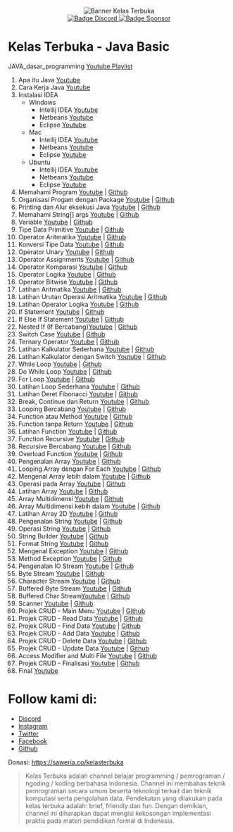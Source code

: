 <p align="center">
    <!-- badge koding assembly-->
    <img alt="Banner Kelas Terbuka" src="https://scontent.fcgk30-1.fna.fbcdn.net/v/t39.30808-6/305486824_503874338409832_3511024540548735560_n.png?stp=dst-png_p180x540&_nc_cat=103&ccb=1-7&_nc_sid=e3f864&_nc_eui2=AeG_sYHvhUlbaLzuCNT1LVbHuyoteMfhcUW7Ki14x-FxRYuuNoJQM99wap4w2l316S6nHzyS5t13GMDj7Wt1yAVV&_nc_ohc=znA1t4fsIkEAX_jbW73&tn=RLfXKIkQkFvD4ql_&_nc_ht=scontent.fcgk30-1.fna&oh=00_AfBhQZFmbtNntUYvARVb--K-YKudwthc4lec5mS2dZYCkQ&oe=63AA101D"><br>
<!--     <img alt="banner koding" src="src/cover.png"> -->
    <!-- badge discord-->
    <a href="https://discord.gg/yRxz2pJgbq"><img alt="Badge Discord" src="https://img.shields.io/discord/722002048643497994?color=blue&label=discord&logo=discord&logoColor=white&style=for-the-badge">
    <!-- baddge sponsor-->
    <a href="https://saweria.co/kelasterbuka"><img alt="Badge Sponsor" src="https://img.shields.io/badge/sponsor-30363D?style=for-the-badge&logo=GitHub-Sponsors&logoColor=#white"></a>
</p>

# Kelas Terbuka - Java Basic
JAVA_dasar_programming [Youtube Playlist](https://www.youtube.com/playlist?list=PLZS-MHyEIRo51w0Hmqi0C8h2KWNzDfo6F)

1. Apa itu Java [Youtube](https://www.youtube.com/watch?v=uHyfQV0kbgo&list=PLZS-MHyEIRo51w0Hmqi0C8h2KWNzDfo6F&index=1)
2. Cara Kerja Java [Youtube](https://www.youtube.com/watch?v=OrgFwUl2tzQ&list=PLZS-MHyEIRo51w0Hmqi0C8h2KWNzDfo6F&index=2)
3. Instalasi IDEA 
    - Windows
        - Intellij IDEA [Youtube](https://www.youtube.com/watch?v=-09UiNKwpok&list=PLZS-MHyEIRo51w0Hmqi0C8h2KWNzDfo6F&index=3) 
        -  Netbeans [Youtube](https://www.youtube.com/watch?v=B1cDwfxs1VM&list=PLZS-MHyEIRo51w0Hmqi0C8h2KWNzDfo6F&index=4)
        - Eclipse [Youtube](https://www.youtube.com/watch?v=B1cDwfxs1VM&list=PLZS-MHyEIRo51w0Hmqi0C8h2KWNzDfo6F&index=4)
    - Mac
        - Intellij IDEA [Youtube](https://www.youtube.com/watch?v=_c-aqERsQTY&list=PLZS-MHyEIRo51w0Hmqi0C8h2KWNzDfo6F&index=6) 
        -  Netbeans [Youtube](https://www.youtube.com/watch?v=Eww6g1RpIi0&list=PLZS-MHyEIRo51w0Hmqi0C8h2KWNzDfo6F&index=7)
        - Eclipse [Youtube](https://www.youtube.com/watch?v=eY5pTLeYUWU&list=PLZS-MHyEIRo51w0Hmqi0C8h2KWNzDfo6F&index=8)
    - Ubuntu
        - Intellij IDEA [Youtube](https://www.youtube.com/watch?v=ue4ydjw6Xsc&list=PLZS-MHyEIRo51w0Hmqi0C8h2KWNzDfo6F&index=9) 
        -  Netbeans [Youtube](https://www.youtube.com/watch?v=JllVTI5Pgm0&list=PLZS-MHyEIRo51w0Hmqi0C8h2KWNzDfo6F&index=10)
        - Eclipse [Youtube](https://www.youtube.com/watch?v=JBLJb81opEw&list=PLZS-MHyEIRo51w0Hmqi0C8h2KWNzDfo6F&index=11)
4. Memahami Program [Youtube](https://www.youtube.com/watch?v=s7x4oB_7wrk&list=PLZS-MHyEIRo51w0Hmqi0C8h2KWNzDfo6F&index=12) | [Github](/04-Memahami%20program/)
5. Organisasi Progam dengan Package [Youtube](https://www.youtube.com/watch?v=VqCQmEdF7E8&list=PLZS-MHyEIRo51w0Hmqi0C8h2KWNzDfo6F&index=13) | [Github](/05-Organisasi%20Program%20dengan%20Package/)
6. Printing dan Alur eksekusi Java [Youtube](https://www.youtube.com/watch?v=sNgYNAQI8mw&list=PLZS-MHyEIRo51w0Hmqi0C8h2KWNzDfo6F&index=14) | [Github](/06-Printing%20dan%20alur%20eksekusi%20java/)
7. Memahami String[] args [Youtube](https://www.youtube.com/watch?v=xF5xujaKLPE&list=PLZS-MHyEIRo51w0Hmqi0C8h2KWNzDfo6F&index=15) | [Github](/06-Printing%20dan%20alur%20eksekusi%20java/)
8. Variable  [Youtube](https://www.youtube.com/watch?v=ddK6hExKhmM&list=PLZS-MHyEIRo51w0Hmqi0C8h2KWNzDfo6F&index=16) | [Github](/08-Variable/)
9. Tipe Data Primitive [Youtube](https://www.youtube.com/watch?v=IRis_1jMi1w&list=PLZS-MHyEIRo51w0Hmqi0C8h2KWNzDfo6F&index=17) | [Github](/09-Tipe%20Data%20Primitive/)
10. Operator Aritmatika [Youtube](https://www.youtube.com/watch?v=FlbBdWUC0YU&list=PLZS-MHyEIRo51w0Hmqi0C8h2KWNzDfo6F&index=18) | [Github](/10-Operator%20Aritmatika/)
11. Konversi Tipe Data [Youtube](https://www.youtube.com/watch?v=-dxnFRmWFKk&list=PLZS-MHyEIRo51w0Hmqi0C8h2KWNzDfo6F&index=19) | [Github](/11-Konversi%20tipe%20data/)
12. Operator Unary [Youtube](https://www.youtube.com/watch?v=3BpGUsTyu0Y&list=PLZS-MHyEIRo51w0Hmqi0C8h2KWNzDfo6F&index=20) | [Github](/12-Operator%20Unary/)
13. Operator Assignments [Youtube](https://www.youtube.com/watch?v=m7_Lves967A&list=PLZS-MHyEIRo51w0Hmqi0C8h2KWNzDfo6F&index=21) | [Github](/13-Operator%20Assignments/)
14. Operator Komparasi [Youtube](https://www.youtube.com/watch?v=KiQDo3yZDnI&list=PLZS-MHyEIRo51w0Hmqi0C8h2KWNzDfo6F&index=22) | [Github](/14-Operator%20Komparasi/)
15. Operator Logika [Youtube](https://www.youtube.com/watch?v=wOnpqaWVM3E&list=PLZS-MHyEIRo51w0Hmqi0C8h2KWNzDfo6F&index=23) | [Github](/15-Operator%20Logika/)
16. Operator Bitwise [Youtube](https://www.youtube.com/watch?v=Hgn6Tu1HTtI&list=PLZS-MHyEIRo51w0Hmqi0C8h2KWNzDfo6F&index=24) | [Github](/16-Operator%20Bitwise/)
17. Latihan Aritmatika [Youtube](https://www.youtube.com/watch?v=MinJPloJCzo&list=PLZS-MHyEIRo51w0Hmqi0C8h2KWNzDfo6F&index=25) | [Github](/17-Latihan%20Aritmatika/)
18. Latihan Urutan Operasi Aritmatika [Youtube](https://www.youtube.com/watch?v=0RmblJl5Ifo&list=PLZS-MHyEIRo51w0Hmqi0C8h2KWNzDfo6F&index=26) | [Github](/18-Latihan%20urutan%20operasi%20aritmatika/)
19. Latihan Operator Logika [Youtube](https://www.youtube.com/watch?v=ubVGfEdnjQw&list=PLZS-MHyEIRo51w0Hmqi0C8h2KWNzDfo6F&index=27) | [Github](/19-Latihan%20Operator%20Logika/)
20. If Statement [Youtube](https://www.youtube.com/watch?v=492A2poEoow&list=PLZS-MHyEIRo51w0Hmqi0C8h2KWNzDfo6F&index=28) | [Github](/20-If%20Statement/)
21. If Else If Statement [Youtube](https://www.youtube.com/watch?v=yGrD2uZnvQo&list=PLZS-MHyEIRo51w0Hmqi0C8h2KWNzDfo6F&index=29) | [Github](/21-If%20else%20if%20statement/)
22. Nested If (If Bercabang)[Youtube](https://www.youtube.com/watch?v=yrGPuZB1SsA&list=PLZS-MHyEIRo51w0Hmqi0C8h2KWNzDfo6F&index=30) | [Github](/22-If%20bersarang%20(nested%20if)/)
23. Switch Case [Youtube](https://www.youtube.com/watch?v=_OwCDThM3EI&list=PLZS-MHyEIRo51w0Hmqi0C8h2KWNzDfo6F&index=31) | [Github](/23-Switch%20Case/)
24. Ternary Operator [Youtube](https://www.youtube.com/watch?v=swDXko04U1E&list=PLZS-MHyEIRo51w0Hmqi0C8h2KWNzDfo6F&index=32) | [Github](/24-Ternary%20operator/)
25. Latihan Kalkulator Sederhana [Youtube](https://www.youtube.com/watch?v=kisN2fiu_0s&list=PLZS-MHyEIRo51w0Hmqi0C8h2KWNzDfo6F&index=33) | [Github](/25-Latihan%20Kalkulator%20Sederhana/)
26. Latihan Kalkulator dengan Switch [Youtube](https://www.youtube.com/watch?v=f3-AXEwX4Ck&list=PLZS-MHyEIRo51w0Hmqi0C8h2KWNzDfo6F&index=34) | [Github](/26-Latihan%20kalkulator%20dengan%20switch%20case/)
27. While Loop [Youtube](https://www.youtube.com/watch?v=KcsFEZerRDk&list=PLZS-MHyEIRo51w0Hmqi0C8h2KWNzDfo6F&index=35) | [Github](/27-While%20Loop/)
28. Do While Loop [Youtube](https://www.youtube.com/watch?v=E9khhPRn8aQ&list=PLZS-MHyEIRo51w0Hmqi0C8h2KWNzDfo6F&index=36) | [Github](/28-Do%20While%20Loop/)
29. For Loop [Youtube](https://www.youtube.com/watch?v=OAiZZqiSzxo&list=PLZS-MHyEIRo51w0Hmqi0C8h2KWNzDfo6F&index=37) | [Github](/29-For%20Loop/)
30. Latihan Loop Sederhana [Youtube](https://www.youtube.com/watch?v=l4ovzw8TRIU&list=PLZS-MHyEIRo51w0Hmqi0C8h2KWNzDfo6F&index=38) | [Github](/30-Latihan%20Loop%20Sederhana/)
31. Latihan Deret Fibonacci [Youtube](https://www.youtube.com/watch?v=fJnFt9UbdE0&list=PLZS-MHyEIRo51w0Hmqi0C8h2KWNzDfo6F&index=39) | [Github](/31-Latihan%20Deret%20Fibonacci/)
32. Break, Continue dan Return [Youtube](https://www.youtube.com/watch?v=m_PRvbmbtFc&list=PLZS-MHyEIRo51w0Hmqi0C8h2KWNzDfo6F&index=40) | [Github](/32-Break%2C%20Continue%2C%20dan%20return/)
33. Looping Bercabang [Youtube](https://www.youtube.com/watch?v=5BTDCPuC8EI&list=PLZS-MHyEIRo51w0Hmqi0C8h2KWNzDfo6F&index=41) | [Github](/33-Looping%20Bersarang/)
34. Function atau Method [Youtube](https://www.youtube.com/watch?v=gHEXYYS-KAo&list=PLZS-MHyEIRo51w0Hmqi0C8h2KWNzDfo6F&index=42) | [Github](/34-fungsi%20atau%20method%20(pengenalan)/)
35. Function tanpa Return [Youtube](https://www.youtube.com/watch?v=e115F5I6eBk&list=PLZS-MHyEIRo51w0Hmqi0C8h2KWNzDfo6F&index=43) | [Github](/35-fungsi%20void%20tanpa%20return/)
36. Latihan Function [Youtube](https://www.youtube.com/watch?v=8NKsLqqtzvQ&list=PLZS-MHyEIRo51w0Hmqi0C8h2KWNzDfo6F&index=44) | [Github](/36-latihan%20fungsi/)
37. Function Recursive [Youtube](https://www.youtube.com/watch?v=wdrSmK18nj4&list=PLZS-MHyEIRo51w0Hmqi0C8h2KWNzDfo6F&index=45) | [Github](/37-Fungsi%20recursive/)
38. Recursive Bercabang [Youtube](https://www.youtube.com/watch?v=TsUMDFJEx7I&list=PLZS-MHyEIRo51w0Hmqi0C8h2KWNzDfo6F&index=46) | [Github](/38-recursive%20bercabang/)
39. Overload Function [Youtube](https://www.youtube.com/watch?v=e63lu5nL9Ak&list=PLZS-MHyEIRo51w0Hmqi0C8h2KWNzDfo6F&index=47) | [Github](/39-overload%20fungsi/)
40. Pengenalan Array [Youtube](https://www.youtube.com/watch?v=S7s7yIPUn_s&list=PLZS-MHyEIRo51w0Hmqi0C8h2KWNzDfo6F&index=48) | [Github](/40-Pengenalan%20Array/) 
41. Looping Array dengan For Each [Youtube](https://www.youtube.com/watch?v=aZ_Mjfy_eeE&list=PLZS-MHyEIRo51w0Hmqi0C8h2KWNzDfo6F&index=49) | [Github](/41-Looping%20Array%20dengan%20For%20Each/)
42. Mengenal Array lebih dalam [Youtube](https://www.youtube.com/watch?v=Oa4FvgsCByw&list=PLZS-MHyEIRo51w0Hmqi0C8h2KWNzDfo6F&index=50) | [Github](/42-Mengenal%20Array%20lebih%20dalam/)
43. Operasi pada Array [Youtube](https://www.youtube.com/watch?v=JoMCHfbiAvA&list=PLZS-MHyEIRo51w0Hmqi0C8h2KWNzDfo6F&index=51) | [Github](/43-Operasi%20pada%20Array/)
44. Latihan Array [Youtube](https://www.youtube.com/watch?v=xkVh0V5ng-g&list=PLZS-MHyEIRo51w0Hmqi0C8h2KWNzDfo6F&index=52) | [Github](/44-Latihan%20Array/)
45. Array Multidimensi [Youtube](https://www.youtube.com/watch?v=RN-ZVxdSWSM&list=PLZS-MHyEIRo51w0Hmqi0C8h2KWNzDfo6F&index=53) | [Github](/45-Array%20multidimensi/)
46. Array Multidimensi kebih dalam [Youtube](https://www.youtube.com/watch?v=oyBykjrNO_U&list=PLZS-MHyEIRo51w0Hmqi0C8h2KWNzDfo6F&index=54) | [Github](/46-Array%20multidimensi%20lebih%20dalam/)
47. Latihan Array 2D [Youtube](https://www.youtube.com/watch?v=4QidPblYfLA&list=PLZS-MHyEIRo51w0Hmqi0C8h2KWNzDfo6F&index=55) | [Github](/47-Latihan%20array%202D%20(Operasi%20Matrix)/)
48. Pengenalan String [Youtube](https://www.youtube.com/watch?v=BAtdw48XTMc&list=PLZS-MHyEIRo51w0Hmqi0C8h2KWNzDfo6F&index=56) | [Github](/48-Pengenalan%20String/)
49. Operasi String [Youtube](https://www.youtube.com/watch?v=85LZQWmEzPk&list=PLZS-MHyEIRo51w0Hmqi0C8h2KWNzDfo6F&index=57) | [Github](/49-Operasi%20String/) 
50. String Builder [Youtube](https://www.youtube.com/watch?v=t5PZmm29Pno&list=PLZS-MHyEIRo51w0Hmqi0C8h2KWNzDfo6F&index=58) | [Github](/50-String%20Builder/) 
51. Format String [Youtube](https://www.youtube.com/watch?v=URisehAZB7k&list=PLZS-MHyEIRo51w0Hmqi0C8h2KWNzDfo6F&index=59) | [Github](/51-Format%20String/)
52. Mengenal Exception [Youtube](https://www.youtube.com/watch?v=u0EnKP6SdNM&list=PLZS-MHyEIRo51w0Hmqi0C8h2KWNzDfo6F&index=60) | [Github](/52-Mengenal%20Exception/)
53. Method Exception [Youtube](https://www.youtube.com/watch?v=MACrl1oNLhc&list=PLZS-MHyEIRo51w0Hmqi0C8h2KWNzDfo6F&index=61) | [Github](/53-Method%20Exception/)
54. Pengenalan IO Stream [Youtube](https://www.youtube.com/watch?v=YKnhpdWxp54&list=PLZS-MHyEIRo51w0Hmqi0C8h2KWNzDfo6F&index=62) | [Github](/54-Pengenalan%20IO%20Stream/)
55. Byte Stream [Youtube](https://www.youtube.com/watch?v=0suOOClnvaE&list=PLZS-MHyEIRo51w0Hmqi0C8h2KWNzDfo6F&index=63) | [Github](/55-Byte%20Stream/)
56. Character Stream [Youtube](https://www.youtube.com/watch?v=Zh3h_O8F2rw&list=PLZS-MHyEIRo51w0Hmqi0C8h2KWNzDfo6F&index=64) | [Github](/56-Character%20Stream/)
57. Buffered Byte Stream [Youtube](https://www.youtube.com/watch?v=at3v8GLlwXA&list=PLZS-MHyEIRo51w0Hmqi0C8h2KWNzDfo6F&index=65) | [Github](/57-Buffered%20Byte%20Stream/)
58. Buffered Char Stream[Youtube](https://www.youtube.com/watch?v=KQwIcmm8XzY&list=PLZS-MHyEIRo51w0Hmqi0C8h2KWNzDfo6F&index=66) | [Github](/58-Buffered%20Char%20Stream/)
59. Scanner [Youtube](https://www.youtube.com/watch?v=1NhUY7j7px8&list=PLZS-MHyEIRo51w0Hmqi0C8h2KWNzDfo6F&index=67) | [Github](/59-Scanner/)
60. Projek CRUD - Main Menu [Youtube](https://www.youtube.com/watch?v=XIhlH-t5HL0&list=PLZS-MHyEIRo51w0Hmqi0C8h2KWNzDfo6F&index=68) | [Github](/60-Project%20CRUD%20-%20Main%20Menu/) 
61. Projek CRUD - Read Data [Youtube](https://www.youtube.com/watch?v=gfTOt5dzA0s&list=PLZS-MHyEIRo51w0Hmqi0C8h2KWNzDfo6F&index=69) | [Github](/61-Project%20CRUD%20-%20Read%20Data/)
62. Projek CRUD - Find Data [Youtube](https://www.youtube.com/watch?v=LA4nC3fX1SM&list=PLZS-MHyEIRo51w0Hmqi0C8h2KWNzDfo6F&index=70) | [Github](/62-Project%20CRUD%20-%20Cari%20Data/)
63. Projek CRUD - Add Data [Youtube](https://www.youtube.com/watch?v=jMB-15M01WI&list=PLZS-MHyEIRo51w0Hmqi0C8h2KWNzDfo6F&index=71) | [Github](/63-Project%20CRUD%20-%20Tambah%20Data/)
64. Projek CRUD - Delete Data [Youtube](https://www.youtube.com/watch?v=zeWM5JzXnFA&list=PLZS-MHyEIRo51w0Hmqi0C8h2KWNzDfo6F&index=72) | [Github](/64-Project%20CRUD%20-%20Delete%20Data/)
65. Projek CRUD - Update Data [Youtube](https://www.youtube.com/watch?v=Ohpt6VxkBlY&list=PLZS-MHyEIRo51w0Hmqi0C8h2KWNzDfo6F&index=73) | [Github](/65-Project%20CRUD%20-%20Update%20Data/)
66. Access Modifier and Multi File [Youtube](https://www.youtube.com/watch?v=GSQyfc1HkKM&list=PLZS-MHyEIRo51w0Hmqi0C8h2KWNzDfo6F&index=74) | [Github](/66-Access%20Modifier%20dan%20Multi-File/)
67. Projek CRUD - Finalisasi [Youtube](https://www.youtube.com/watch?v=tnzKlYoke1U&list=PLZS-MHyEIRo51w0Hmqi0C8h2KWNzDfo6F&index=75) | [Github](/67-Project%20CRUD%20-%20Finalisasi/)
68. Final [Youtube](https://www.youtube.com/watch?v=b8MCl3fXEFg&list=PLZS-MHyEIRo51w0Hmqi0C8h2KWNzDfo6F&index=76) 

# Follow kami di:
- [Discord](https://discord.gg/yRxz2pJgbq)
- [Instagram](https://www.instagram.com/kelasterbuka)
- [Twitter](https://www.twitter.com/kelasterbuka_id)
- [Facebook](https://www.facebook.com/KelasTerbukaIndonesia)
- [Github](https://github.com/kelasterbuka)

Donasi:
https://saweria.co/kelasterbuka

> Kelas Terbuka adalah channel belajar programming / pemrograman / ngoding / koding berbahasa indonesia. Channel ini membahas teknik pemrograman secara umum beserta teknologi terkait dan teknik komputasi serta pengolahan data. 
Pendekatan yang dilakukan pada kelas terbuka adalah:
brief, friendly dan fun. 
Dengan demikian, channel ini diharapkan dapat mengisi kekosongan implementasi praktis pada materi pendidikan formal di Indonesia.
